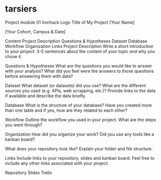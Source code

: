 # tarsiers
Project module 01
Ironhack Logo
Title of My Project
[Your Name]

[Your Cohort, Campus & Date]

Content
Project Description
Questions & Hypotheses
Dataset
Database
Workflow
Organization
Links
Project Description
Write a short introduction to your project: 3-5 sentences about the context of your topic and why you chose it.

Questions & Hypotheses
What are the questions you would like to answer with your analysis? What did you feel were the answers to those questions before answering them with data?

Dataset
What dataset (or datasets) did you use? What are the different sources you used (e.g. APIs, web scrapping, etc.)? Provide links to the data if available and describe the data briefly.

Database
What is the structure of your database? Have you created more than one table and if yes, how are they related to each other?

Workflow
Outline the workflow you used in your project. What are the steps you went through?

Organization
How did you organize your work? Did you use any tools like a kanban board?

What does your repository look like? Explain your folder and file structure.

Links
Include links to your repository, slides and kanban board. Feel free to include any other links associated with your project.

Repository
Slides
Trello
